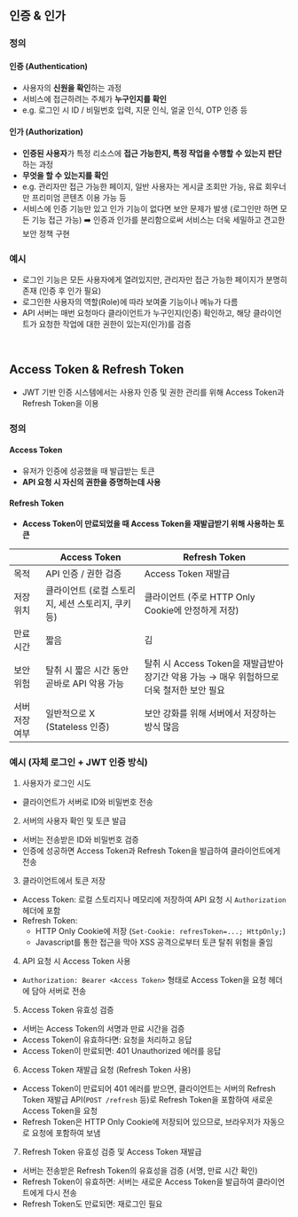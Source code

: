 ## 인증 & 인가
### 정의
#### 인증 (Authentication)
- 사용자의 **신원을 확인**하는 과정
- 서비스에 접근하려는 주체가 **누구인지를 확인**
- e.g. 로그인 시 ID / 비밀번호 입력, 지문 인식, 얼굴 인식, OTP 인증 등
#### 인가 (Authorization)
- **인증된 사용자**가 특정 리소스에 **접근 가능한지, 특정 작업을 수행할 수 있는지 판단**하는 과정
- **무엇을 할 수 있는지를 확인**
- e.g. 관리자만 접근 가능한 페이지, 일반 사용자는 게시글 조회만 가능, 유료 회우너만 프리미엄 콘텐츠 이용 가능 등
- 서비스에 인증 기능만 있고 인가 기능이 없다면 보안 문제가 발생 (로그인만 하면 모든 기능 접근 가능) ➡️ 인증과 인가를 분리함으로써 서비스는 더욱 세밀하고 견고한 보안 정책 구현
### 예시
- 로그인 기능은 모든 사용자에게 열려있지만, 관리자만 접근 가능한 페이지가 분명히 존재 (인증 후 인가 필요)
- 로그인한 사용자의 역할(Role)에 따라 보여줄 기능이나 메뉴가 다름
- API 서버는 매번 요청마다 클라이언트가 누구인지(인증) 확인하고, 해당 클라이언트가 요청한 작업에 대한 권한이 있는지(인가)를 검증
<br/>

## Access Token & Refresh Token
- JWT 기반 인증 시스템에서는 사용자 인증 및 권한 관리를 위해 Access Token과 Refresh Token을 이용 
### 정의
#### Access Token
- 유저가 인증에 성공했을 때 발급받는 토큰
- **API 요청 시 자신의 권한을 증명하는데 사용**
#### Refresh Token
- **Access Token이 만료되었을 때 Access Token을 재발급받기 위해 사용하는 토큰**

||Access Token|Refresh Token|
|---|---|---|
|목적| API 인증 / 권한 검증|Access Token 재발급|
|저장 위치|클라이언트 (로컬 스토리지, 세션 스토리지, 쿠키 등)|클라이언트 (주로 HTTP Only Cookie에 안정하게 저장)|
|만료 시간|짧음|김|
|보안 위험|탈취 시 짧은 시간 동안 곧바로 API 악용 가능|탈취 시 Access Token을 재발급받아 장기간 악용 가능 → 매우 위험하므로 더욱 철저한 보안 필요|
|서버 저장 여부|일반적으로 X (Stateless 인증)|보안 강화를 위해 서버에서 저장하는 방식 많음|

### 예시 (자체 로그인 + JWT 인증 방식)
1. 사용자가 로그인 시도
  - 클라이언트가 서버로 ID와 비밀번호 전송
2. 서버의 사용자 확인 및 토큰 발급
  - 서버는 전송받은 ID와 비밀번호 검증
  - 인증에 성공하면 Access Token과 Refresh Token을 발급하여 클라이언트에게 전송
3. 클라이언트에서 토큰 저장
  - Access Token: 로컬 스토리지나 메모리에 저장하여 API 요청 시 `Authorization` 헤더에 포함
  - Refresh Token: 
    - HTTP Only Cookie에 저장 (`Set-Cookie: refresToken=...; HttpOnly;`)
    - Javascript를 통한 접근을 막아 XSS 공격으로부터 토큰 탈취 위험을 줄임
4. API 요청 시 Access Token 사용
  - `Authorization: Bearer <Access Token>` 형태로 Access Token을 요청 헤더에 담아 서버로 전송
5. Access Token 유효성 검증
  - 서버는 Access Token의 서명과 만료 시간을 검증
  - Access Token이 유효하다면: 요청을 처리하고 응답
  - Access Token이 만료되면: 401 Unauthorized 에러를 응답
6. Access Token 재발급 요청 (Refresh Token 사용)
  - Access Token이 만료되어 401 에러를 받으면, 클라이언트는 서버의 Refresh Token 재발급 API(`POST /refresh` 등)로 Refresh Token을 포함하여 새로운 Access Token을 요청
  - Refresh Token은 HTTP Only Cookie에 저장되어 있으므로, 브라우저가 자동으로 요청에 포함하여 보냄
7. Refresh Token 유효성 검증 및 Access Token 재발급
  - 서버는 전송받은 Refresh Token의 유효성을 검증 (서명, 만료 시간 확인)
  - Refresh Token이 유효하면: 서버는 새로운 Access Token을 발급하여 클라이언트에게 다시 전송
  - Refresh Token도 만료되면: 재로그인 필요 